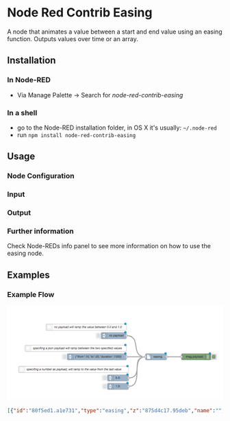 # Node Red Contrib Easing

A node that animates a value between a start and end value using an easing function. Outputs values over time or an array.

## Installation

### In Node-RED
* Via Manage Palette -> Search for *node-red-contrib-easing*

### In a shell
* go to the Node-RED installation folder, in OS X it's usually: `~/.node-red`
* run `npm install node-red-contrib-easing`

## Usage


### Node Configuration

### Input


### Output


### Further information
Check Node-REDs info panel to see more information on how to use the easing node.


## Examples


### Example Flow

![](assets/flow.png)


```json
[{"id":"80f5ed1.a1e731","type":"easing","z":"875d4c17.95deb","name":"","easingType":"linear","duration":1000,"interval":50,"x":770,"y":340,"wires":[["4efd24e4.f8e30c"]]},{"id":"455d1386.fddebc","type":"inject","z":"875d4c17.95deb","name":"no payload","topic":"","payload":"","payloadType":"str","repeat":"","crontab":"","once":false,"onceDelay":0.1,"x":570,"y":240,"wires":[["80f5ed1.a1e731"]]},{"id":"3aa76239.fa47ee","type":"inject","z":"875d4c17.95deb","name":"{\"from\":10,\"to\":20,\"duration\":1000}","topic":"","payload":"{\"from\":10,\"to\":20,\"duration\":1000}","payloadType":"json","repeat":"","crontab":"","once":false,"onceDelay":0.1,"x":490,"y":340,"wires":[["80f5ed1.a1e731"]]},{"id":"a510aa50.7efea8","type":"inject","z":"875d4c17.95deb","name":"","topic":"5.0","payload":"","payloadType":"num","repeat":"","crontab":"","once":false,"onceDelay":0.1,"x":590,"y":440,"wires":[["80f5ed1.a1e731"]]},{"id":"ff180091.9f123","type":"inject","z":"875d4c17.95deb","name":"","topic":"1.0","payload":"","payloadType":"num","repeat":"","crontab":"","once":false,"onceDelay":0.1,"x":590,"y":480,"wires":[["80f5ed1.a1e731"]]},{"id":"5e89b174.fc32f","type":"comment","z":"875d4c17.95deb","name":"no payload will ramp the value between 0.0 and 1.0","info":"","x":440,"y":200,"wires":[]},{"id":"681e5b0e.fcf714","type":"comment","z":"875d4c17.95deb","name":"specifing a json payload will ramp between the two specified values","info":"","x":390,"y":300,"wires":[]},{"id":"20d90e2a.b623a2","type":"comment","z":"875d4c17.95deb","name":"specifing a number as payload, will ramp to the value from the last value","info":"","x":380,"y":400,"wires":[]},{"id":"4efd24e4.f8e30c","type":"debug","z":"875d4c17.95deb","name":"","active":true,"tosidebar":true,"console":false,"tostatus":false,"complete":"false","x":960,"y":340,"wires":[]}]
```  

